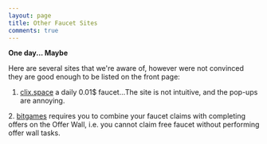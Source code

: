 ```yaml
---
layout: page
title: Other Faucet Sites
comments: true
---
```


**One day... Maybe**

Here are several sites that we're aware of, however were not convinced they are good enough to be listed on the front page:

1. <a href="http://bit.ly/www-clix-space" target="_blank">clix.space</a> a daily 0.01$ faucet...The site is not intuitive, and the pop-ups are annoying.
<p> </p>
2. <a href="http://bit.ly/www-bitgames" target="_blank">bitgames</a> requires you to combine your faucet claims with completing offers on the Offer Wall, i.e. you cannot claim free faucet without performing offer wall tasks.
<p> </p>
